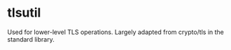 # tlsutil

Used for lower-level TLS operations. Largely adapted from crypto/tls in the standard library.